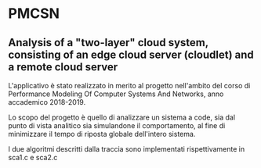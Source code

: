 # PMCSN
## Analysis of a "two-layer" cloud system, consisting of an edge cloud server (cloudlet) and a remote cloud server


L'applicativo è stato realizzato in merito al progetto nell'ambito del corso di Performance Modeling Of Computer Systems And Networks, anno accademico 2018-2019.

Lo scopo del progetto è quello di analizzare un sistema a code, sia dal punto di vista analitico sia simulandone il comportamento, al fine di minimizzare il tempo di riposta globale dell'intero sistema.

I due algoritmi descritti dalla traccia sono implementati rispettivamente in sca1.c e sca2.c

